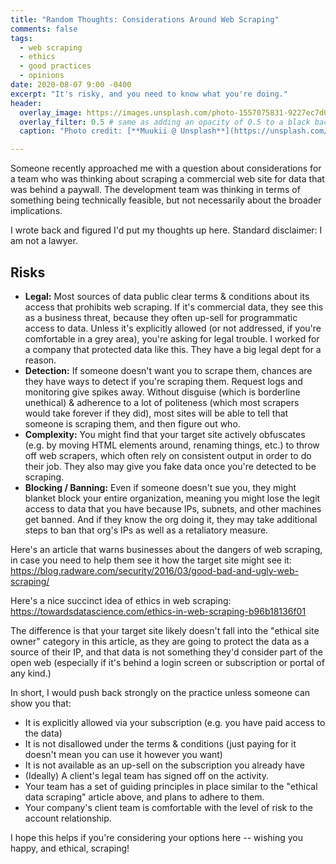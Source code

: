 ```yaml
---
title: "Random Thoughts: Considerations Around Web Scraping"
comments: false
tags:
  - web scraping
  - ethics
  - good practices
  - opinions
date: 2020-08-07 9:00 -0400
excerpt: "It's risky, and you need to know what you're doing."
header:
  overlay_image: https://images.unsplash.com/photo-1557075831-9227ec7d0097?ixlib=rb-1.2.1&auto=format
  overlay_filter: 0.5 # same as adding an opacity of 0.5 to a black background
  caption: "Photo credit: [**Muukii @ Unsplash**](https://unsplash.com/@muukii?utm_source=unsplash&amp;utm_medium=referral&amp;utm_content=creditCopyText)"

---
```

Someone recently approached me with a question about considerations for a team who was thinking about scraping a commercial web site for data that was behind a paywall. The development team was thinking in terms of something being technically feasible, but not necessarily about the broader implications.

I wrote back and figured I'd put my thoughts up here. Standard disclaimer: I am not a lawyer.

## Risks

* **Legal:** Most sources of data public clear terms & conditions about its access that prohibits web scraping. If it's commercial data, they see this as a business threat, because they often up-sell for programmatic access to data. Unless it's explicitly allowed (or not addressed, if you're comfortable in a grey area), you're asking for legal trouble. I worked for a company that protected data like this. They have a big legal dept for a reason.
* **Detection:** If someone doesn't want you to scrape them, chances are they have ways to detect if you're scraping them. Request logs and monitoring give spikes away. Without disguise (which is borderline unethical) & adherence to a lot of politeness (which most scrapers would take forever if they did), most sites will be able to tell that someone is scraping them, and then figure out who.
* **Complexity:** You might find that your target site actively obfuscates (e.g. by moving HTML elements around, renaming things, etc.) to throw off web scrapers, which often rely on consistent output in order to do their job. They also may give you fake data once you're detected to be scraping.
* **Blocking / Banning:** Even if someone doesn't sue you, they might blanket block your entire organization, meaning you might lose the legit access to data that you have because IPs, subnets, and other machines get banned. And if they know the org doing it, they may take additional steps to ban that org's IPs as well as a retaliatory measure.

Here's an article that warns businesses about the dangers of web scraping, in case you need to help them see it how the target site might see it: <https://blog.radware.com/security/2016/03/good-bad-and-ugly-web-scraping/>

Here's a nice succinct idea of ethics in web scraping: <https://towardsdatascience.com/ethics-in-web-scraping-b96b18136f01>

The difference is that your target site likely doesn't fall into the "ethical site owner" category in this article, as they are going to protect the data as a source of their IP, and that data is not something they'd consider part of the open web (especially if it's behind a login screen or subscription or portal of any kind.)

In short, I would push back strongly on the practice unless someone can show you that:

* It is explicitly allowed via your subscription (e.g. you have paid access to the data)
* It is not disallowed under the terms & conditions (just paying for it doesn't mean you can use it however you want)
* It is not available as an up-sell on the subscription you already have
* (Ideally) A client's legal team has signed off on the activity.
* Your team has a set of guiding principles in place similar to the "ethical data scraping" article above, and plans to adhere to them.
* Your company's client team is comfortable with the level of risk to the account relationship.

I hope this helps if you're considering your options here -- wishing you happy, and ethical, scraping!
